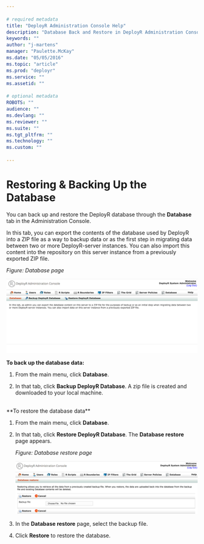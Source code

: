 ```yaml
---

# required metadata
title: "DeployR Administration Console Help"
description: "Database Back and Restore in DeployR Administration Console"
keywords: ""
author: "j-martens"
manager: "Paulette.McKay"
ms.date: "05/05/2016"
ms.topic: "article"
ms.prod: "deployr"
ms.service: ""
ms.assetid: ""

# optional metadata
ROBOTS: ""
audience: ""
ms.devlang: ""
ms.reviewer: ""
ms.suite: ""
ms.tgt_pltfrm: ""
ms.technology: ""
ms.custom: ""

---
```


# Restoring & Backing Up the Database

You can back up and restore the DeployR database through the **Database** tab in the Administration Console.

In this tab, you can export the contents of the database used by DeployR into a ZIP file as a way to backup data or as the first step in migrating data between two or more DeployR-server instances. You can also import this content into the repository on this server instance from a previously exported ZIP file. 

_Figure: Database page_

![](media/deployr-admin-console-database/db-tab.png)  


**To back up the database data:**

1.  From the main menu, click **Database**.

1. In that tab, click **Backup DeployR Database**. A zip file is created and downloaded to your local machine.

<br>
**To restore the database data**

1.  From the main menu, click **Database**.

1. In that tab, click **Restore DeployR Database**. The **Database restore** page appears.

	_Figure: Database restore page_
	
	![](media/deployr-admin-console-database/db-restore.png)

1. In the **Database restore** page, select the backup file.

1. Click **Restore** to restore the database.
